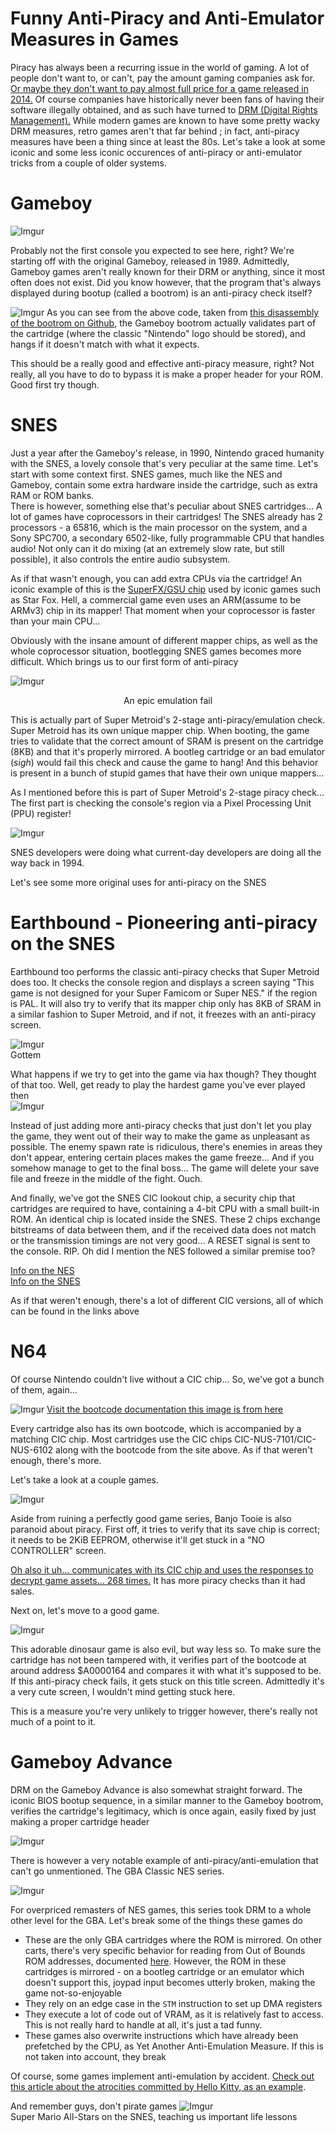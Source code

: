 # Funny Anti-Piracy and Anti-Emulator Measures in Games

Piracy has always been a recurring issue in the world of gaming. A lot of people don't want to, or can't, pay the amount gaming companies ask for. [Or maybe they don't want to pay almost full price for a game released in 2014.](https://www.amazon.com/Captain-Toad-Treasure-Tracker-Nintendo-Switch/dp/B07BBMV8MY) Of course companies have historically never been fans of having their software illegally obtained, and as such have turned to [DRM (Digital Rights Management).](https://en.wikipedia.org/wiki/Digital_rights_management) While modern games are known to have some pretty wacky DRM measures, retro games aren't that far behind ; in fact, anti-piracy measures have been a thing since at least the 80s. Let's take a look at some iconic and some less iconic occurences of anti-piracy or anti-emulator tricks from a couple of older systems.

# Gameboy
![Imgur](https://imgur.com/HMQy7UB.png)

Probably not the first console you expected to see here, right? We're starting off with the original Gameboy, released in 1989. Admittedly, Gameboy games aren't really known for their DRM or anything, since it most often does not exist. Did you know however, that the program that's always displayed during bootup (called a bootrom) is an anti-piracy check itself?

![Imgur](https://imgur.com/wssqLfT.png)
As you can see from the above code, taken from [this disassembly of the bootrom on Github](https://gist.github.com/drhelius/6063288), the Gameboy bootrom actually validates part of the cartridge (where the classic "Nintendo" logo should be stored), and hangs if it doesn't match with what it expects.

This should be a really good and effective anti-piracy measure, right? Not really, all you have to do to bypass it is make a proper header for your ROM. Good first try though.

# SNES
Just a year after the Gameboy's release, in 1990, Nintendo graced humanity with the SNES, a lovely console that's very peculiar at the same time. Let's start with some context first. SNES games, much like the NES and Gameboy, contain some extra hardware inside the cartridge, such as extra RAM or ROM banks. 
<br>
There is however, something else that's peculiar about SNES cartridges... A lot of games have coprocessors in their cartridges! The SNES already has 2 processors - a 65816, which is the main processor on the system, and a Sony SPC700, a secondary 6502-like, fully programmable CPU that handles audio! Not only can it do mixing (at an extremely slow rate, but still possible), it also controls the entire audio subsystem.

As if that wasn't enough, you can add extra CPUs via the cartridge! An iconic example of this is the [SuperFX/GSU chip](https://problemkaputt.de/fullsnes.htm#snescartgsunprogrammablerisccpuakasuperfxmariochip10games) used by iconic games such as Star Fox. Hell, a commercial game even uses an ARM(assume to be ARMv3) chip in its mapper! That moment when your coprocessor is faster than your main CPU...

Obviously with the insane amount of different mapper chips, as well as the whole coprocessor situation, bootlegging SNES games becomes more difficult. Which brings us to our first form of anti-piracy

![Imgur](https://imgur.com/DYGxULk.png)
<p style="text-align: center;">An epic emulation fail</p>

This is actually part of Super Metroid's 2-stage anti-piracy/emulation check. Super Metroid has its own unique mapper chip. When booting, the game tries to validate that the correct amount of SRAM is present on the cartridge (8KB) and that it's properly mirrored. A bootleg cartridge or an bad emulator (_sigh_) would fail this check and cause the game to hang! And this behavior is present in a bunch of stupid games that have their own unique mappers... 

As I mentioned before this is part of Super Metroid's 2-stage piracy check... The first part is checking the console's region via a Pixel Processing Unit (PPU) register! 

![Imgur](https://imgur.com/Z29ww9E.png)

SNES developers were doing what current-day developers are doing all the way back in 1994.

Let's see some more original uses for anti-piracy on the SNES

# Earthbound - Pioneering anti-piracy on the SNES
Earthbound too performs the classic anti-piracy checks that Super Metroid does too. It checks the console region and displays a screen saying "This game is not designed for your Super Famicom or Super NES." if the region is PAL. It will also try to verify that its mapper chip only has 8KB of SRAM in a similar fashion to Super Metroid, and if not, it freezes with an anti-piracy screen.

![Imgur](https://imgur.com/npHysRC.png)
<br>
Gottem

What happens if we try to get into the game via hax though? They thought of that too. Well, get ready to play the hardest game you've ever played then
<br>
![Imgur](https://imgur.com/AkoTdjt.png)

Instead of just adding more anti-piracy checks that just don't let you play the game, they went out of their way to make the game as unpleasant as possible. The enemy spawn rate is ridiculous, there's enemies in areas they don't appear, entering certain places makes the game freeze...  And if you somehow manage to get to the final boss... The game will delete your save file and freeze in the middle of the fight. Ouch.

And finally, we've got the SNES CIC lookout chip, a security chip that cartridges are required to have, containing a 4-bit CPU with a small built-in ROM. An identical chip is located inside the SNES. These 2 chips exchange bitstreams of data between them, and if the received data does not match or the transmission timings are not very good... A RESET signal is sent to the console. RIP. Oh did I mention the NES followed a similar premise too?

[Info on the NES](https://wiki.nesdev.com/w/index.php/CIC_lockout_chip)
<br>
[Info on the SNES](https://problemkaputt.de/fullsnes.htm#snescartridgeciclockoutchip)

As if that weren't enough, there's a lot of different CIC versions, all of which can be found in the links above

# N64
Of course Nintendo couldn't live without a CIC chip... So, we've got a bunch of them, again...

![Imgur](https://imgur.com/wrQyrjB.png)
[Visit the bootcode documentation this image is from here](https://www.retroreversing.com/n64bootcode)

Every cartridge also has its own bootcode, which is accompanied by a matching CIC chip. Most cartridges use the CIC chips CIC-NUS-7101/CIC-NUS-6102 along with the bootcode from the site above. As if that weren't enough, there's more.

Let's take a look at a couple games.

![Imgur](https://imgur.com/RoS9MaQ.png)

Aside from ruining a perfectly good game series, Banjo Tooie is also paranoid about piracy. First off, it tries to verify that its save chip is correct; it needs to be 2KiB EEPROM, otherwise it'll get stuck in a "NO CONTROLLER" screen.

[Oh also it uh... communicates with its CIC chip and uses the responses to decrypt game assets... 268 times.](https://tcrf.net/Banjo-Tooie#Anti-Piracy) It has more piracy checks than it had sales.

Next on, let's move to a good game.

![Imgur](https://imgur.com/KMxirqz.png)

This adorable dinosaur game is also evil, but way less so. To make sure the cartridge has not been tampered with, it verifies part of the bootcode at around address $A0000164 and compares it with what it's supposed to be. If this anti-piracy check fails, it gets stuck on this title screen. Admittedly it's a very cute screen, I wouldn't mind getting stuck here.

This is a measure you're very unlikely to trigger however, there's really not much of a point to it.

# Gameboy Advance
DRM on the Gameboy Advance is also somewhat straight forward. The iconic BIOS bootup sequence, in a similar manner to the Gameboy bootrom, verifies the cartridge's legitimacy, which is once again, easily fixed by just making a proper cartridge header

![Imgur](https://imgur.com/4L98KNO.png)

There is however a very notable example of anti-piracy/anti-emulation that can't go unmentioned. The GBA Classic NES series.

![Imgur](https://imgur.com/TyvQvIe.png)

For overpriced remasters of NES games, this series took DRM to a whole other level for the GBA. Let's break some of the things these games do

- These are the only GBA cartridges where the ROM is mirrored. On other carts, there's very specific behavior for reading from Out of Bounds ROM addresses, documented [here](https://problemkaputt.github.io/gbatek.htm#gbaunpredictablethings). However, the ROM in these cartridges is mirrored - on a bootleg cartridge or an emulator which doesn't support this, joypad input becomes utterly broken, making the game not-so-enjoyable
- They rely on an edge case in the `STM` instruction to set up DMA registers
- They execute a lot of code out of VRAM, as it is relatively fast to access. This is not really hard to handle at all, it's just a tad funny.
- These games also overwrite instructions which have already been prefetched by the CPU, as Yet Another Anti-Emulation Measure. If this is not taken into account, they break

Of course, some games implement anti-emulation by accident. [Check out this article about the atrocities committed by Hello Kitty, as an example](https://mgba.io/2020/01/25/infinite-loop-holy-grail/).

And remember guys, don't pirate games
![Imgur](https://imgur.com/ILlZrhR.png)
<br>
Super Mario All-Stars on the SNES, teaching us important life lessons